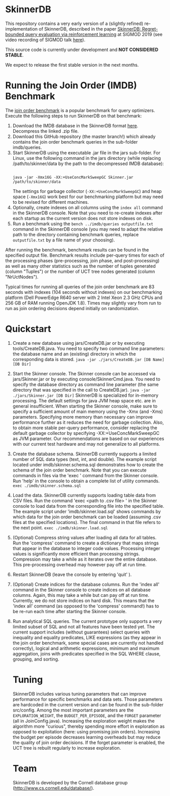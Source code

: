 # SkinnerDB

This repository contains a very early version of a (slightly refined) re-implementation of SkinnerDB, 
described in the paper <a href="https://dl.acm.org/citation.cfm?id=3275600">SkinnerDB: Regret-bounded query evaluation via reinforcement learning</a> at SIGMOD 2019 (see video recording of SIGMOD talk <a href="https://www.youtube.com/watch?v=QRYVnKaZ9fw">here</a>). 

This source code is currently under development and **NOT CONSIDERED STABLE**. 

We expect to release the first stable version in the next months.

# Running the Join Order (IMDB) Benchmark

The <a href="http://www.vldb.org/pvldb/vol9/p204-leis.pdf">join order benchmark</a> is a popular benchmark for query optimizers. Execute the following steps to run SkinnerDB on that benchmark:

<ol>
<li>Download the IMDB database in the SkinnerDB format <a href="https://drive.google.com/file/d/1UCXtiPvVlwzUCWxKM6ic-XqIryk4OTgE/view?usp=sharing">here</a>. Decompress the linked .zip file.</li>
<li>Download this GitHub repository (the master branch!) which already contains the join order benchmark queries in the sub-folder imdb/queries.</li> 
<li>Start SkinnerDB using the executable .jar file in the jars sub-folder. For Linux, use the following command in the jars directory (while replacing /path/to/skinner/data by the path to the decompressed IMDB database): 
<p>
<code>
java -jar -Xmx16G -XX:+UseConcMarkSweepGC Skinner.jar /path/to/skinner/data
</code>
</p>
The settings for garbage collector (<code>-XX:+UseConcMarkSweepGC</code>) and heap space (<code>-Xmx16G</code>) work best for our benchmarking platform but may need to be revised for different machines.    
</li>
<li>Optionally, create indexes on all columns using the <code>index all</code> 
command in the SkinnerDB console. Note that you need to re-create indexes after each startup as the current version does not store indexes on disk.</li>
<li>Run a benchmark using the <code>bench ../imdb/queries outputfile.txt</code> command in the SkinnerDB console (you may need to adapt the relative path to the directory containing benchmark queries, replace <code>outputfile.txt</code> by a file name of your choosing).</li>
</ol>

After running the benchmark, benchmark results can be found in the specified output file. Benchmark results include per-query times for each of the processing phases (pre-processing, join phase, and post-processing) as well as many other statistics such as the number of tuples generated (column "Tuples") or the number of UCT tree nodes generated (column "NrUctNodes"). 

Typical times for running all queries of the join order benchmark are 83 seconds with indexes (104 seconds without indexes) on our benchmarking platform (Dell PowerEdge R640 server with 2 Intel Xeon 2.3 GHz CPUs and 256 GB of RAM running OpenJDK 1.8). Times may slightly vary from run to run as join ordering decisions depend initially on randomization. 

# Quickstart

1. Create a new database using jars/CreateDB.jar or by executing tools/CreateDB.java. You need to specify two command line parameters: the database name and an (existing) directory in which the corresponding data is stored.
`java -jar ./jars/CreateDB.jar [DB Name] [DB Dir]`

2. Start the Skinner console. The Skinner console can be accessed via jars/Skinner.jar or by executing console/SkinnerCmd.java. You need to specify the database directory as command line parameter (the same directory that was specified in the call to CreateDB.jar).
`java -jar ./jars/Skinner.jar [DB Dir]`
SkinnerDB is specialized for in-memory processing. The default settings for java JVM heap space etc. are in general insufficient. When starting the Skinner console, make sure to specify a sufficient amount of main memory using the -Xmx (and -Xms) parameters. Specifying more memory than necessary can improve performance further as it reduces the need for garbage collection. Also, to obtain more stable per-query performance, consider replacing the default garbage collector by specifying -XX:+UseConcMarkSweepGC as JVM parameter. Our recommendations are based on our experiences with our current test hardware and may not generalize to all platforms.

3. Create the database schema. SkinnerDB currently supports a limited number of SQL data types (text, int, and double). The example script located under imdb/skinner.schema.sql demonstrates how to create the schema of the join order benchmark. Note that you can execute commands in files via the 'exec <path>' command from the Skinner console. Run 'help' in the console to obtain a complete list of utility commands.
`exec ./imdb/skinner.schema.sql`

4. Load the data. SkinnerDB currently supports loading table data from CSV files. Run the command 'exec <table name> <path to .csv file> <representation of NULL values>' in the Skinner console to load data from the corresponding file into the specified table. The example script under 'imdb/skinner.load.sql' shows commands by which data for the join order benchmark can be loaded (assuming .csv files at the specified locations). The final command in that file refers to the next point.
`exec ./imdb/skinner.load.sql`

5. (Optional) Compress string values after loading all data for all tables. Run the 'compress' command to create a dictionary that maps strings that appear in the database to integer code values. Processing integer values is significantly more efficient than processing strings. Compression may take a while as it iterates over the entire database. This pre-processing overhead may however pay off at run time.

6. Restart SkinnerDB (leave the console by entering 'quit' ).

7. (Optional) Create indices for the database columns. Run the 'index all' command in the Skinner console to create indices on all database columns. Again, this may take a while but can pay off at run time. Currently, we do not store indices on hard disk. This means that the 'index all' command (as opposed to the 'compress' command!) has to be re-run each time after starting the Skinner console.

8. Run analytical SQL queries. The current prototype only supports a very limited subset of SQL and not all features have been tested yet. The current support includes (without guarantees) select queries with inequality and equality predicates, LIKE expressions (as they appear in the join order benchmark, some special cases are currently not handled correctly), logical and arithmetic expressions, minimum and maximum aggregation, joins with predicates specified in the SQL WHERE clause, grouping, and sorting.

# Tuning

SkinnerDB includes various tuning parameters that can improve performance for specific benchmarks and data sets. Those parameters are hardcoded in the current version and can be found in the sub-folder src/config. Among the most important parameters are the `EXPLORATION_WEIGHT`, the `BUDGET_PER_EPISODE`, and the `FORGET` parameter (all in JoinConfig.java). Increasing the exploration weight makes the algorithm more "curious", thereby spending more effort in exploration as opposed to exploitation (here: using promising join orders). Increasing the budget per episode decreases learning overheads but may reduce the quality of join order decisions. If the forget parameter is enabled, the UCT tree is rebuilt regularly to increase exploration.

# Team

SkinnerDB is developed by the Cornell database group (http://www.cs.cornell.edu/database/).
